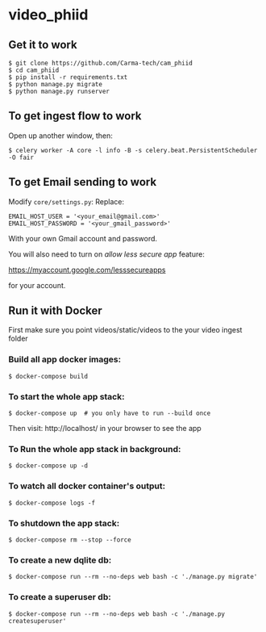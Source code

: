 # video_phiid

## Get it to work

    $ git clone https://github.com/Carma-tech/cam_phiid
    $ cd cam_phiid
    $ pip install -r requirements.txt
    $ python manage.py migrate
    $ python manage.py runserver

## To get ingest flow to work

Open up another window, then:
   
    $ celery worker -A core -l info -B -s celery.beat.PersistentScheduler -O fair


## To get Email sending to work
    
Modify `core/settings.py`:
Replace:
```
EMAIL_HOST_USER = '<your_email@gmail.com>'
EMAIL_HOST_PASSWORD = '<your_gmail_password>'
```
With your own Gmail account and password.

You will also need to turn on _allow less secure app_ feature:

https://myaccount.google.com/lesssecureapps

for your account.

## Run it with Docker

First make sure you point videos/static/videos to the your video ingest folder

### Build all app docker images:
    
    $ docker-compose build

### To start the whole app stack:

    $ docker-compose up  # you only have to run --build once

Then visit:
http://localhost/ in your browser to see the app
       
    
### To Run the whole app stack in background:

    $ docker-compose up -d
    
### To watch all docker container's output:

    $ docker-compose logs -f

### To shutdown the app stack:

    $ docker-compose rm --stop --force

### To create a new dqlite db:

    $ docker-compose run --rm --no-deps web bash -c './manage.py migrate'


### To create a superuser db:

    $ docker-compose run --rm --no-deps web bash -c './manage.py createsuperuser'
    
    
    
     

